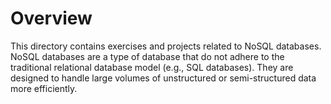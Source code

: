 # Overview
This directory contains exercises and projects related to NoSQL databases. NoSQL databases are a type of database that do not adhere to the traditional relational database model (e.g., SQL databases). They are designed to handle large volumes of unstructured or semi-structured data more efficiently.
